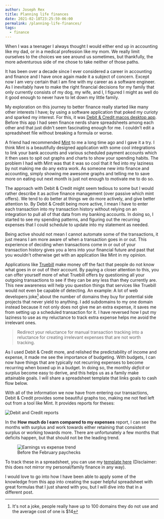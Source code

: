 ```yaml
---
author: Joseph Rex
title: Planning life finances
date: 2021-02-18T23:25:59-06:00
permalink: /planning-life-finances/
tags:
  - finance
---
```


When I was a teenager I always thought I would either end up in accounting like my dad, or in a medical profession like my mom. We really limit ourselves to the choices we see around us sometimes, but thankfully, the more adventurous side of me chose to take neither of those paths.
<!--more-->

It has been over a decade since I ever considered a career in accounting and finance and I have once again made it a subject of concern. Except now I am very certain that I am fine with my career as a software engineer. As I inevitably have to make the right financial decisions for my family that only currently consists of my dog, my wife, and I, I figured I might as well do it good enough to never have to let down my little family.

My exploration on this journey to better finance really started like many other interests I have; by using a software application that poked my curioty and sparked my interest. For this, it was [Debit & Credit macos desktop app][1]. Before this app I had seen finance nerds share spreadsheets among each other and that just didn't seem fascinating enough for me. I couldn't edit a spreadsheet file without
breaking a formula or worse.

A friend had recommended [Mint][2] to me a long time ago and I gave it a try.
I think Mint is a beautifully designed application with some cool integrations to link your bank accounts and various scheduled payment accounts which it then uses to spit out graphs and charts to show your spending habits. The problem I had with Mint was that it was so cool that it fed into my laziness by not making me do any extra work. As someone new into finance and accounting, simply showing me awesome graphs and telling me to save more on eating out next month is just not enough to motivate me to do so.

The approach with Debit & Credit might seem tedious to some but I would rather describe it as active finance management (over passive which mint offers). We tend to do better at things we do more actively, and give better attention to. By Debit & Credit being more active, I mean I have to enter each transaction into my transaction history without relying on an integration to pull all of that data from my banking accounts. In doing so, I started to see my spending patterns, and figuring out the recurring expenses that I could schedule to update into my statement as needed.

Being active should not mean I cannot automate some of the transactions, it just means I am more aware of when a transaction goes in or out. This experience of deciding when transactions come in or out of your transaction history gives you a lens into your financial future and past that you wouldn't otherwise get with an application like Mint in my opinion.

Applications like [Truebill][3] make money off the fact that people do not know what goes in or out of their account. By paying a closer attention to this, you can offer yourself more of what Truebill offers by questioning all your outgoing transactions to see if they can be any less than they currently are. This new awareness will help you question things that services like Truebill would not even be capable of detecting. An example: A lot of web developers joke[^1] about the number of domains they buy for potential side projects that never yield to anything. I add subdomains to my one domain instead because it not only does not give me an extra expense, it saves me from setting up a scheduled transaction for it. I have reversed how I put my laziness to use as my reluctance to track extra expense helps me avoid the irrelevant ones.

> Redirect your reluctance for manual transaction tracking into a reluctance for creating irrelevant expenses that are not worth tracking.

As I used Debit & Credit more, and relished the predictability of income and expense, it made me see the importance of budgeting. With budgets, I can now have things that are typically not recurring expenses to become recurring when boxed up in a budget. In doing so, the monthly <dfn title="what is lost after expenses are subtracted from income">deficit</dfn> or <dfn>surplus</dfn> become easy to derive, and this helps us as a family make attainable goals. I will share a spreadsheet template that
links goals to cash flow below.

With all of the information we now have from entering our transactions, Debit & Credit provides some beautiful graphs too, making me not feel left out from a tool like Mint. It provides reports for theses:

![Debit and Credit reports](https://res.cloudinary.com/strich/image/upload/v1613710412/debit-and-credit-reports_ficynw.jpg)

In the **How much do I earn compared to my expenses** report, I can see the months with surplus and work towards either retaining that consistent surplus or working towards more. There are unfortunately a few months that deficits happen, but that should not be the leading trend.

<figure>
<img alt="Earnings vs expense trend" src="https://res.cloudinary.com/strich/image/upload/v1613710896/earnings-expenses-debit-n-credit_ixdlkn.jpg" />
<figcaption>
Before the February paychecks
</figcaption>
</figure>

To track these in a spreadsheet, you can use my [template here][4] (Disclaimer: this does not mirror my personal/family finance in any way).

I would love to go into how I have been able to apply some of the knowledge from this app into creating the super helpful spreadsheet with great formulas that I just shared with you, but I will dive into that in a different post.


[^1]: It's not a joke, people really have up to 100 domains they do not use and the average cost of one is $14

[1]: https://debitandcredit.app/
[2]: https://mint.intuit.com/
[3]: https://www.truebill.com/
[4]: https://docs.google.com/spreadsheets/d/1qK7pWqjuXqSdCQWNDEpBURPGBh3I21R_WanMrfUNVA0/edit?usp=sharing